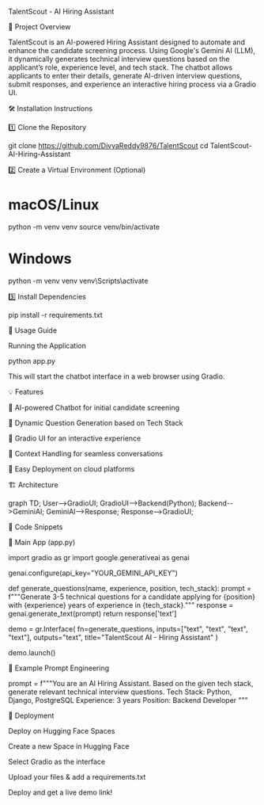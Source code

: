 TalentScout - AI Hiring Assistant

🚀 Project Overview

TalentScout is an AI-powered Hiring Assistant designed to automate and enhance the candidate screening process. Using Google's Gemini AI (LLM), it dynamically generates technical interview questions based on the applicant’s role, experience level, and tech stack. The chatbot allows applicants to enter their details, generate AI-driven interview questions, submit responses, and experience an interactive hiring process via a Gradio UI.

🛠 Installation Instructions

1️⃣ Clone the Repository

git clone https://github.com/DivyaReddy9876/TalentScout
cd TalentScout-AI-Hiring-Assistant

2️⃣ Create a Virtual Environment (Optional)

# macOS/Linux
python -m venv venv
source venv/bin/activate

# Windows
python -m venv venv
venv\Scripts\activate

3️⃣ Install Dependencies

pip install -r requirements.txt

🎯 Usage Guide

Running the Application

python app.py

This will start the chatbot interface in a web browser using Gradio.

💡 Features

🤖 AI-powered Chatbot for initial candidate screening

📝 Dynamic Question Generation based on Tech Stack

📄 Gradio UI for an interactive experience

🔄 Context Handling for seamless conversations

🚀 Easy Deployment on cloud platforms

🏗 Architecture

graph TD;
  User-->GradioUI;
  GradioUI-->Backend(Python);
  Backend-->GeminiAI;
  GeminiAI-->Response;
  Response-->GradioUI;

🧩 Code Snippets

📌 Main App (app.py)

import gradio as gr
import google.generativeai as genai

genai.configure(api_key="YOUR_GEMINI_API_KEY")

def generate_questions(name, experience, position, tech_stack):
    prompt = f"""Generate 3-5 technical questions for a candidate applying for {position} with {experience} years of experience in {tech_stack}."""
    response = genai.generate_text(prompt)
    return response['text']

demo = gr.Interface(
    fn=generate_questions,
    inputs=["text", "text", "text", "text"],
    outputs="text",
    title="TalentScout AI - Hiring Assistant"
)

demo.launch()

📌 Example Prompt Engineering

prompt = f"""You are an AI Hiring Assistant. Based on the given tech stack, generate relevant technical interview questions.
Tech Stack: Python, Django, PostgreSQL
Experience: 3 years
Position: Backend Developer
"""

🔧 Deployment

Deploy on Hugging Face Spaces

Create a new Space in Hugging Face

Select Gradio as the interface

Upload your files & add a requirements.txt

Deploy and get a live demo link!
